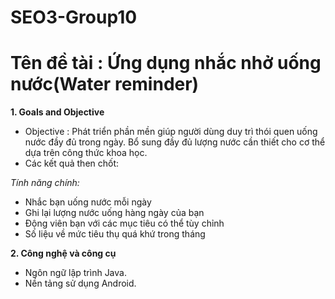 # SEO3-Group10
# Tên đề tài : Ứng dụng nhắc nhở uống nước(Water reminder)

**1. Goals and Objective**
* Objective : Phát triển phần mền giúp người dùng duy trì thói quen uống nước đầy đủ trong ngày. Bổ sung đầy đủ lượng nước cần thiết cho cơ thể dựa trên công thức khoa học.
* Các kết quả then chốt: 

*Tính năng chính:*
  * Nhắc bạn uống nước mỗi ngày
  * Ghi lại lượng nước uống hàng ngày của bạn
  * Động viên bạn với các mục tiêu có thể tùy chỉnh
  * Số liệu về mức tiêu thụ quá khứ trong tháng


**2. Công nghệ và công cụ**
* Ngôn ngữ lập trình Java.
* Nền tảng sử dụng Android.
